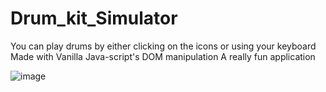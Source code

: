 # Drum_kit_Simulator
You can play drums by either clicking on the icons or using your keyboard
Made with Vanilla Java-script's DOM manipulation 
A really fun application 

![image](https://user-images.githubusercontent.com/79750961/120968730-db140700-c786-11eb-9708-c520bcbd3d62.png)
